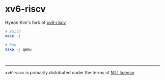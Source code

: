 xv6-riscv
========
Hyeon Kim's fork of [xv6-riscv]

```bash
# Build
make -j

# Run
make -j qemu
```

&nbsp;

--------
*xv6-riscv* is primarily distributed under the terms of [MIT license].

[xv6-riscv]: https://github.com/snu-csl/xv6-riscv-snu
[MIT license]: LICENSE-MIT
